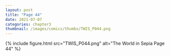 ```yaml
---
layout: post
title: "Page 44"
date: 2021-07-07
categories: chapter3
thumbnail: /images/comics/thumbs/TWIS_P044.png
---
```


{% include figure.html src="TWIS_P044.png" alt="The World in Sepia Page 44" %}
